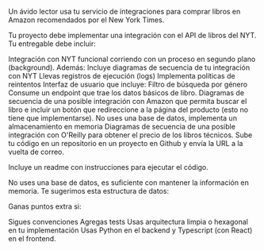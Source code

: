 

Un ávido lector usa tu servicio de integraciones para comprar libros en Amazon recomendados por el New York Times.

Tu proyecto debe implementar una integración con el API de libros del NYT. Tu entregable debe incluir:

Integración con NYT funcional corriendo con un proceso en segundo plano (background). Además:
Incluye diagramas de secuencia de tu integración con NYT
Llevas registros de ejecución (logs)
Implementa políticas de reintentos
Interfaz de usuario que incluye:
Filtro de búsqueda por género
Consume un endpoint que trae los datos básicos de libro.
Diagramas de secuencia de una posible integración con Amazon que permita buscar el libro e incluir un botón que redireccione a la página del producto (esto no tiene que implementarse). No uses una base de datos, implementa un almacenamiento en memoria
Diagramas de secuencia de una posible integración con O'Reilly para obtener el precio de los libros técnicos.
Sube tu código en un repositorio en un proyecto en Github y envía la URL a la vuelta de correo.

Incluye un readme con instrucciones para ejecutar el código.

No uses una base de datos, es suficiente con mantener la información en memoria. Te sugerimos esta estructura de datos:

Ganas puntos extra si:

Sigues convenciones
Agregas tests
Usas arquitectura limpia o hexagonal en tu implementación
Usas Python en el backend y Typescript (con React) en el frontend.
